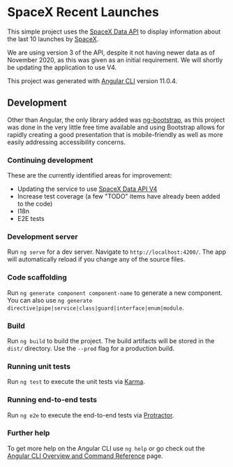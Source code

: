 # SpaceX Recent Launches

This simple project uses the [SpaceX Data API](https://docs.spacexdata.com/) to display information about the last 10 launches by [SpaceX](https://www.spacex.com/).

We are using version 3 of the API, despite it not having newer data as of November 2020, as this was given as an initial requirement. We will shortly be updating the application to use V4.

This project was generated with [Angular CLI](https://github.com/angular/angular-cli) version 11.0.4.

## Development

Other than Angular, the only library added was [ng-bootstrap](https://ng-bootstrap.github.io/), as this project was done in the very little free time available and using Bootstrap allows for rapidly creating a good presentation that is mobile-friendly as well as more easily addressing accessibility concerns.

### Continuing development

These are the currently identified areas for improvement:

- Updating the service to use [SpaceX Data API V4](https://github.com/r-spacex/SpaceX-API/tree/master/docs/v4)
- Increase test coverage (a few "TODO" items have already been added to the code)
- I18n
- E2E tests

### Development server

Run `ng serve` for a dev server. Navigate to `http://localhost:4200/`. The app will automatically reload if you change any of the source files.

### Code scaffolding

Run `ng generate component component-name` to generate a new component. You can also use `ng generate directive|pipe|service|class|guard|interface|enum|module`.

### Build

Run `ng build` to build the project. The build artifacts will be stored in the `dist/` directory. Use the `--prod` flag for a production build.

### Running unit tests

Run `ng test` to execute the unit tests via [Karma](https://karma-runner.github.io).

### Running end-to-end tests

Run `ng e2e` to execute the end-to-end tests via [Protractor](http://www.protractortest.org/).

### Further help

To get more help on the Angular CLI use `ng help` or go check out the [Angular CLI Overview and Command Reference](https://angular.io/cli) page.
